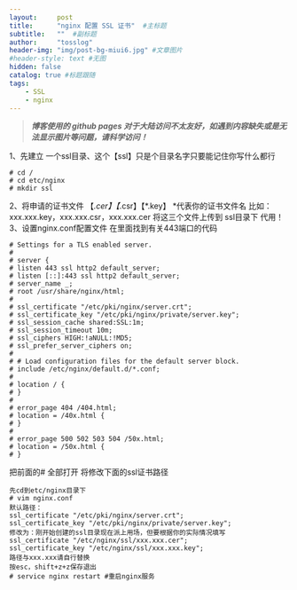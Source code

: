 ```yaml
---
layout:     post 
title:      "nginx 配置 SSL 证书"  #主标题
subtitle:   ""  #副标题
author:     "tosslog" 
header-img: "img/post-bg-miui6.jpg" #文章图片
#header-style: text #无图
hidden: false
catalog: true #标题跟随
tags: 
    - SSL
    - nginx
---
```

> ***博客使用的 github pages 对于大陆访问不太友好，如遇到内容缺失或是无法显示图片等问题，请科学访问！***


1、先建立 一个ssl目录、这个【ssl】只是个目录名字只要能记住你写什么都行
```shell
# cd /
# cd etc/nginx
# mkdir ssl
```
2、将申请的证书文件 【*.cer】【*.csr】【*.key】 *代表你的证书文件名 比如：xxx.xxx.key，xxx.xxx.csr，xxx.xxx.cer
将这三个文件上传到 ssl目录下 代用！
3、设置nginx.conf配置文件
在里面找到有关443端口的代码
```shell
# Settings for a TLS enabled server.
#
# server {
# listen 443 ssl http2 default_server;
# listen [::]:443 ssl http2 default_server;
# server_name _;
# root /usr/share/nginx/html;
#
# ssl_certificate "/etc/pki/nginx/server.crt";
# ssl_certificate_key "/etc/pki/nginx/private/server.key";
# ssl_session_cache shared:SSL:1m;
# ssl_session_timeout 10m;
# ssl_ciphers HIGH:!aNULL:!MD5;
# ssl_prefer_server_ciphers on;
#
# # Load configuration files for the default server block.
# include /etc/nginx/default.d/*.conf;
#
# location / {
# }
#
# error_page 404 /404.html;
# location = /40x.html {
# }
#
# error_page 500 502 503 504 /50x.html;
# location = /50x.html {
# }
```
把前面的# 全部打开
将修改下面的ssl证书路径
```shell
先cd到etc/nginx目录下
# vim nginx.conf
默认路径：
ssl_certificate "/etc/pki/nginx/server.crt";
ssl_certificate_key "/etc/pki/nginx/private/server.key";
修改为：刚开始创建的ssl目录现在派上用场，但要根据你的实际情况填写
ssl_certificate "/etc/nginx/ssl/xxx.xxx.cer";
ssl_certificate_key "/etc/nginx/ssl/xxx.xxx.key";
路径与xxx.xxx请自行替换
按esc，shift+z+z保存退出
# service nginx restart #重启nginx服务
```



